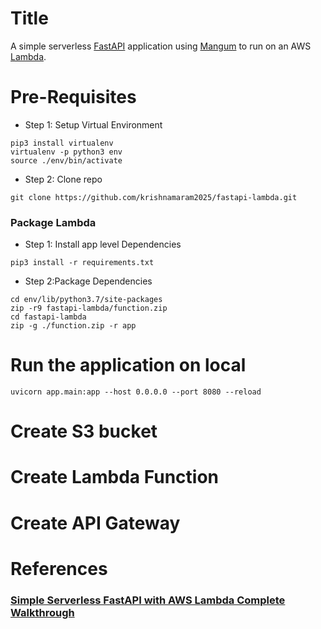 # Title
A simple serverless [FastAPI](https://fastapi.tiangolo.com/) application using [Mangum](https://pypi.org/project/mangum/) to run on an AWS [Lambda](https://aws.amazon.com/lambda/).

# Pre-Requisites
* Step 1: Setup Virtual Environment
```
pip3 install virtualenv 
virtualenv -p python3 env
source ./env/bin/activate
```
* Step 2: Clone repo
```
git clone https://github.com/krishnamaram2025/fastapi-lambda.git
```

### Package Lambda
* Step 1: Install app level Dependencies
```
pip3 install -r requirements.txt
```
* Step 2:Package Dependencies
```
cd env/lib/python3.7/site-packages
zip -r9 fastapi-lambda/function.zip
cd fastapi-lambda
zip -g ./function.zip -r app
```
# Run the application on local
```shell
uvicorn app.main:app --host 0.0.0.0 --port 8080 --reload
```
# Create S3 bucket

# Create Lambda Function

# Create API Gateway

# References

### [Simple Serverless FastAPI with AWS Lambda Complete Walkthrough](https://deadbearcode.com/simple-serverless-fastapi-with-aws-lambda/)
